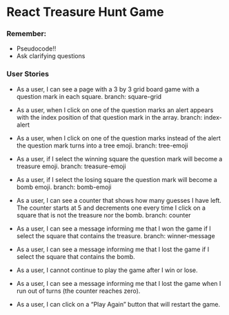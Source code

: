 # React Treasure Hunt Game

### Remember:
- Pseudocode!!
- Ask clarifying questions

### User Stories
- As a user, I can see a page with a 3 by 3 grid board game with a question mark in each square.
branch: square-grid

- As a user, when I click on one of the question marks an alert appears with the index position of that question mark in the array.
branch: index-alert

- As a user, when I click on one of the question marks instead of the alert the question mark turns into a tree emoji.
branch: tree-emoji

- As a user, if I select the winning square the question mark will become a treasure emoji.
branch: treasure-emoji

- As a user, if I select the losing square the question mark will become a bomb emoji.
branch: bomb-emoji

- As a user, I can see a counter that shows how many guesses I have left. The counter starts at 5 and decrements one every time I click on a square that is not the treasure nor the bomb.
branch: counter

- As a user, I can see a message informing me that I won the game if I select the square that contains the treasure.
branch: winner-message

- As a user, I can see a message informing me that I lost the game if I select the square that contains the bomb.
- As a user, I cannot continue to play the game after I win or lose.
- As a user, I can see a message informing me that I lost the game when I run out of turns (the counter reaches zero).
- As a user, I can click on a “Play Again” button that will restart the game.
